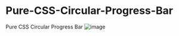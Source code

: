 # Pure-CSS-Circular-Progress-Bar
Pure CSS  Circular  Progress Bar
![image](https://user-images.githubusercontent.com/106425954/231219917-f5493df1-e42b-4d90-97a6-6e768709ec32.png)
